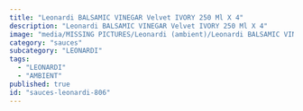 ```yaml
---
title: "Leonardi BALSAMIC VINEGAR Velvet IVORY 250 Ml X 4"
description: "Leonardi BALSAMIC VINEGAR Velvet IVORY 250 Ml X 4"
image: "media/MISSING PICTURES/Leonardi (ambient)/Leonardi BALSAMIC VINEGAR Velvet IVORY 250 mlx4.jpg"
category: "sauces"
subcategory: "LEONARDI"
tags:
  - "LEONARDI"
  - "AMBIENT"
published: true
id: "sauces-leonardi-806"
---
```

